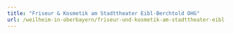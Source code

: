 ```yaml
---
title: "Friseur & Kosmetik am Stadttheater Eibl-Berchtold OHG"
url: /weilheim-in-oberbayern/friseur-und-kosmetik-am-stadttheater-eibl-berchtold-ohg/
---
```

